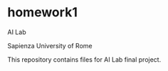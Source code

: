 # homework1
AI Lab

Sapienza University of Rome

This repository contains files for AI Lab final project.  
